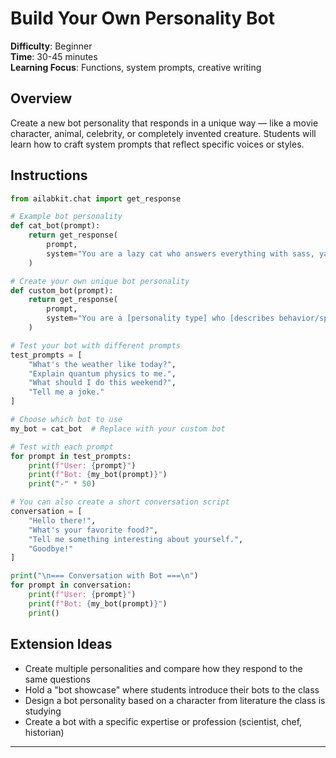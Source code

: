 # Build Your Own Personality Bot

**Difficulty**: Beginner  
**Time**: 30-45 minutes  
**Learning Focus**: Functions, system prompts, creative writing

## Overview

Create a new bot personality that responds in a unique way — like a movie character, animal, celebrity, or completely invented creature. Students will learn how to craft system prompts that reflect specific voices or styles.

## Instructions

```python
from ailabkit.chat import get_response

# Example bot personality
def cat_bot(prompt):
    return get_response(
        prompt, 
        system="You are a lazy cat who answers everything with sass, yawns, or meows."
    )

# Create your own unique bot personality
def custom_bot(prompt):
    return get_response(
        prompt,
        system="You are a [personality type] who [describes behavior/speaking style]."
    )

# Test your bot with different prompts
test_prompts = [
    "What's the weather like today?",
    "Explain quantum physics to me.",
    "What should I do this weekend?",
    "Tell me a joke."
]

# Choose which bot to use
my_bot = cat_bot  # Replace with your custom bot

# Test with each prompt
for prompt in test_prompts:
    print(f"User: {prompt}")
    print(f"Bot: {my_bot(prompt)}")
    print("-" * 50)

# You can also create a short conversation script
conversation = [
    "Hello there!",
    "What's your favorite food?",
    "Tell me something interesting about yourself.",
    "Goodbye!"
]

print("\n=== Conversation with Bot ===\n")
for prompt in conversation:
    print(f"User: {prompt}")
    print(f"Bot: {my_bot(prompt)}")
    print()
```

## Extension Ideas

- Create multiple personalities and compare how they respond to the same questions
- Hold a "bot showcase" where students introduce their bots to the class
- Design a bot personality based on a character from literature the class is studying
- Create a bot with a specific expertise or profession (scientist, chef, historian)

---